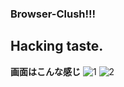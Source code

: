 ### Browser-Clush!!!
## Hacking taste.
**画面はこんな感じ**
![1](https://github.com/user-attachments/assets/6f89222d-0e4c-4bcd-9e67-f48b088d1a06)
![2](https://github.com/user-attachments/assets/110a30aa-091b-4ef6-9c9b-8549dfea6ba3)
